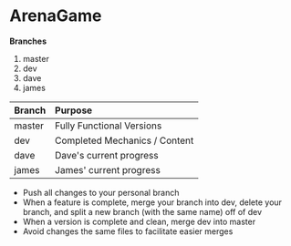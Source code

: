 # ArenaGame

**Branches**
1. master
2. dev
3. dave
4. james

| Branch | Purpose |
|:-------|:--------|
| master | Fully Functional Versions |
| dev | Completed Mechanics / Content |
| dave | Dave's current progress |
| james | James' current progress |

- Push all changes to your personal branch
- When a feature is complete, merge your branch into dev, delete your branch, and split a new branch (with the same name) off of dev
- When a version is complete and clean, merge dev into master
- Avoid changes the same files to facilitate easier merges
